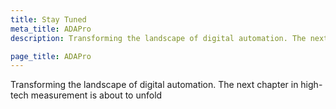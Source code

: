 ```yaml
---
title: Stay Tuned
meta_title: ADAPro
description: Transforming the landscape of digital automation. The next chapter in high-tech measurement is about to unfold

page_title: ADAPro
---
```


Transforming the landscape of digital automation. The next chapter in high-tech measurement is about to unfold
